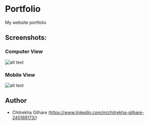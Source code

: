 # Portfolio
My website portfolio

## Screenshots:
### Computer View
![alt text](https://github.com/ranigilhare/chitrekhagilhare.github.io/blob/main/Portfolio.png)

### Mobile View
![alt text](https://github.com/ranigilhare/chitrekhagilhare.github.io/blob/main/Portfolio_mobile.png)

## Author
* Chitrekha Gilhare (https://www.linkedin.com/in/chitrekha-gilhare-240169173/)
